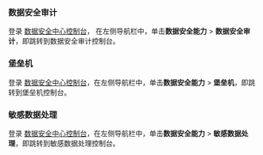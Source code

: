 ### 数据安全审计
登录 [数据安全中心控制台](https://console.cloud.tencent.com/dsgc/overview)，	在左侧导航栏中，单击**数据安全能力** > **数据安全审计**，即跳转到数据安全审计控制台。

### 堡垒机
登录 [数据安全中心控制台](https://console.cloud.tencent.com/dsgc/overview)，在左侧导航栏中，单击**数据安全能力** > **堡垒机**，即跳转到堡垒机控制台。

### 敏感数据处理
登录 [数据安全中心控制台](https://console.cloud.tencent.com/dsgc/overview)，在左侧导航栏中，单击**数据安全能力** > **敏感数据处理**，即跳转到敏感数据处理控制台。
